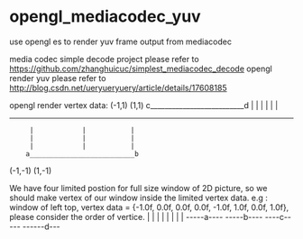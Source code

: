 # opengl_mediacodec_yuv
use opengl es to render yuv frame output from mediacodec

media codec simple decode project please refer to https://github.com/zhanghuicuc/simplest_mediacodec_decode
opengl render yuv please refer to http://blog.csdn.net/ueryueryuery/article/details/17608185


opengl render vertex data:
(-1,1)                                          (1,1)
        c__________________________d
         |            |           |
         |            |           |
  _____________________________________________
         |            |           |
         |            |           | 
         |            |           |
        a__________________________b
(-1,-1)                                         (1,-1)


We have four limited postion for full size window of 2D picture, so we should make vertex of our window inside the limited vertex data.
e.g : window of left top, vertex data = {-1.0f, 0.0f, 0.0f, 0.0f, -1.0f, 1.0f, 0.0f, 1.0f}, please consider the order of vertice.
                                         |        |   |        |  |        |   |        |
                                         -----a----   -----b----  ----c-----   ------d---
